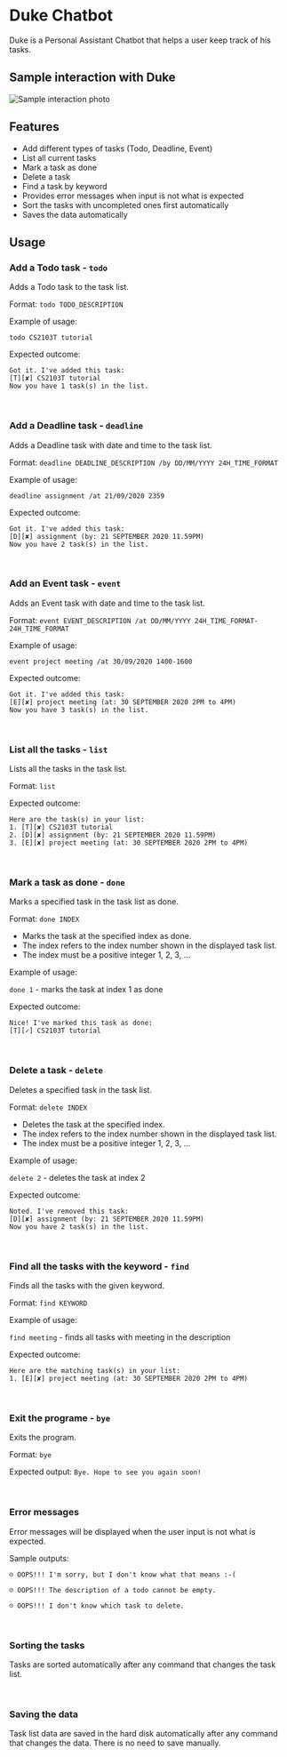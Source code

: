 # Duke Chatbot
Duke is a Personal Assistant Chatbot that helps a user keep track of his tasks.

## Sample interaction with Duke
![Sample interaction photo](/docs/Ui.png)

## Features 
* Add different types of tasks (Todo, Deadline, Event)
* List all current tasks
* Mark a task as done
* Delete a task
* Find a task by keyword
* Provides error messages when input is not what is expected
* Sort the tasks with uncompleted ones first automatically
* Saves the data automatically

## Usage
### Add a Todo task - `todo`

Adds a Todo task to the task list.

Format: `todo TODO_DESCRIPTION`

Example of usage: 

`todo CS2103T tutorial`

Expected outcome:

```
Got it. I've added this task:
[T][✘] CS2103T tutorial
Now you have 1 task(s) in the list.
```
<br />

### Add a Deadline task - `deadline`

Adds a Deadline task with date and time to the task list.

Format: `deadline DEADLINE_DESCRIPTION /by DD/MM/YYYY 24H_TIME_FORMAT`

Example of usage: 

`deadline assignment /at 21/09/2020 2359`

Expected outcome:

```
Got it. I've added this task:
[D][✘] assignment (by: 21 SEPTEMBER 2020 11.59PM)
Now you have 2 task(s) in the list.
```
<br />

### Add an Event task - `event`

Adds an Event task with date and time to the task list.

Format: `event EVENT_DESCRIPTION /at DD/MM/YYYY 24H_TIME_FORMAT-24H_TIME_FORMAT`

Example of usage: 

`event project meeting /at 30/09/2020 1400-1600`

Expected outcome:

```
Got it. I've added this task:
[E][✘] project meeting (at: 30 SEPTEMBER 2020 2PM to 4PM)
Now you have 3 task(s) in the list.
```
<br />

### List all the tasks - `list`

Lists all the tasks in the task list.

Format: `list`

Expected outcome:

```
Here are the task(s) in your list:
1. [T][✘] CS2103T tutorial
2. [D][✘] assignment (by: 21 SEPTEMBER 2020 11.59PM)
3. [E][✘] project meeting (at: 30 SEPTEMBER 2020 2PM to 4PM)
```
<br />

### Mark a task as done - `done`

Marks a specified task in the task list as done.

Format: `done INDEX`
* Marks the task at the specified index as done.
* The index refers to the index number shown in the displayed task list.
* The index must be a positive integer 1, 2, 3, …​

Example of usage: 

`done 1` - marks the task at index 1 as done

Expected outcome:

```
Nice! I've marked this task as done:
[T][✓] CS2103T tutorial
```
<br />

### Delete a task - `delete`

Deletes a specified task in the task list.

Format: `delete INDEX`
* Deletes the task at the specified index.
* The index refers to the index number shown in the displayed task list.
* The index must be a positive integer 1, 2, 3, …​

Example of usage: 

`delete 2` - deletes the task at index 2

Expected outcome:

```
Noted. I've removed this task:
[D][✘] assignment (by: 21 SEPTEMBER 2020 11.59PM)
Now you have 2 task(s) in the list.
```

<br />

### Find all the tasks with the keyword - `find`

Finds all the tasks with the given keyword.

Format: `find KEYWORD`

Example of usage: 

`find meeting` - finds all tasks with meeting in the description

Expected outcome:

```
Here are the matching task(s) in your list:
1. [E][✘] project meeting (at: 30 SEPTEMBER 2020 2PM to 4PM)
```

<br />

### Exit the programe - `bye`

Exits the program.

Format: `bye`

Expected output:
`Bye. Hope to see you again soon!`

<br />

### Error messages
Error messages will be displayed when the user input is not what is expected.

Sample outputs:

```
☹ OOPS!!! I'm sorry, but I don't know what that means :-(
```

```
☹ OOPS!!! The description of a todo cannot be empty.
```

```
☹ OOPS!!! I don't know which task to delete.
```

<br />

### Sorting the tasks
Tasks are sorted automatically after any command that changes the task list.

<br />

### Saving the data
Task list data are saved in the hard disk automatically after any command that changes the data. 
There is no need to save manually.
